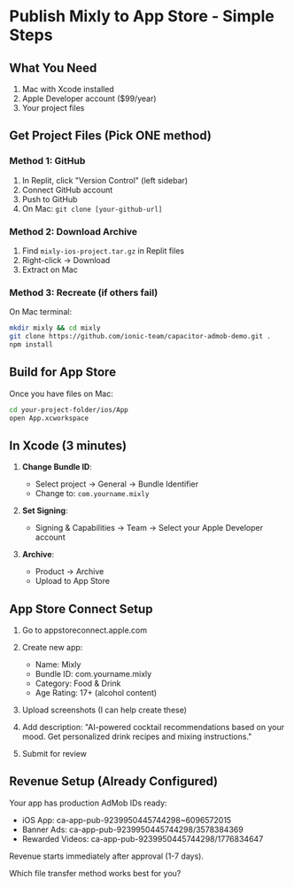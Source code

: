# Publish Mixly to App Store - Simple Steps

## What You Need
1. Mac with Xcode installed
2. Apple Developer account ($99/year)
3. Your project files

## Get Project Files (Pick ONE method)

### Method 1: GitHub
1. In Replit, click "Version Control" (left sidebar)
2. Connect GitHub account
3. Push to GitHub
4. On Mac: `git clone [your-github-url]`

### Method 2: Download Archive
1. Find `mixly-ios-project.tar.gz` in Replit files
2. Right-click → Download
3. Extract on Mac

### Method 3: Recreate (if others fail)
On Mac terminal:
```bash
mkdir mixly && cd mixly
git clone https://github.com/ionic-team/capacitor-admob-demo.git .
npm install
```

## Build for App Store

Once you have files on Mac:

```bash
cd your-project-folder/ios/App
open App.xcworkspace
```

## In Xcode (3 minutes)

1. **Change Bundle ID**: 
   - Select project → General → Bundle Identifier
   - Change to: `com.yourname.mixly`

2. **Set Signing**:
   - Signing & Capabilities → Team → Select your Apple Developer account

3. **Archive**:
   - Product → Archive
   - Upload to App Store

## App Store Connect Setup

1. Go to appstoreconnect.apple.com
2. Create new app:
   - Name: Mixly
   - Bundle ID: com.yourname.mixly
   - Category: Food & Drink
   - Age Rating: 17+ (alcohol content)

3. Upload screenshots (I can help create these)
4. Add description:
   "AI-powered cocktail recommendations based on your mood. Get personalized drink recipes and mixing instructions."

5. Submit for review

## Revenue Setup (Already Configured)
Your app has production AdMob IDs ready:
- iOS App: ca-app-pub-9239950445744298~6096572015
- Banner Ads: ca-app-pub-9239950445744298/3578384369
- Rewarded Videos: ca-app-pub-9239950445744298/1776834647

Revenue starts immediately after approval (1-7 days).

Which file transfer method works best for you?